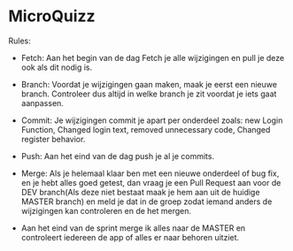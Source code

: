 # MicroQuizz

Rules:

* Fetch: Aan het begin van de dag Fetch je alle wijzigingen en pull je deze ook als dit nodig is.

* Branch: Voordat je wijzigingen gaan maken, maak je eerst een nieuwe branch. Controleer dus altijd in welke branch je zit voordat je iets gaat aanpassen.

* Commit: Je wijzigingen commit je apart per onderdeel zoals: new Login Function, Changed login text, removed unnecessary code, Changed register behavior.

* Push: Aan het eind van de dag push je al je commits.

* Merge: Als je helemaal klaar ben met een nieuwe onderdeel of bug fix, en je hebt alles goed getest, dan vraag je een Pull Request aan voor de DEV branch(Als deze niet bestaat maak je hem aan uit de huidige MASTER branch) en meld je dat in de groep zodat iemand anders de wijzigingen kan controleren en de het mergen.

* Aan het eind van de sprint merge ik alles naar de MASTER en controleert iedereen de app of alles er naar behoren uitziet.
